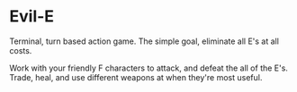# Evil-E

Terminal, turn based action game. The simple goal, eliminate all E's at all costs.


Work with your friendly F characters to attack, and defeat the all of the E's. Trade, heal, and use different weapons at when
they're most useful. 
